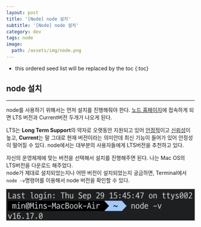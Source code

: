 ```yaml
---
layout: post
title: '[Node] node 설치'
subtitle: '[Node] node 설치'
category: dev
tags: node
image:
  path: /assets/img/node.png
---
```


<!-- prettier-ignore -->
* this ordered seed list will be replaced by the toc 
{:toc}

## node 설치

---

node를 사용하기 위해서는 먼저 설치를 진행해줘야 한다. [노드 홈페이지](https://nodejs.org/en/download/)에 접속하게 되면 LTS 버전과 Current버전 두개가 나오게 된다.

LTS는 **Long Term Support**의 약자로 오랫동안 지원되고 있어 <u>안정적</u>이고 <u>신뢰성</u>이 높고, **Current**는 말 그대로 현재 버전이라는 의미안데 최신 기능이 들어가 있어 안정성이 떨어질 수 있다. node에서는 대부분의 사용자들에게 LTS버전을 추천하고 있다.

자신의 운영체제에 맞는 버전을 선택해서 설치를 진행해주면 된다. 나는 Mac OS의 LTS버전을 다운로드 해주었다.  
node가 제대로 설치되었는지나 어떤 버전이 설치되었는지 궁금하면, Terminal에서 `node -v`명령어를 이용해서 node 버전을 확인할 수 있다.

![check_node_version](/assets/img/development/2022-09-27/check_node_version.png)
